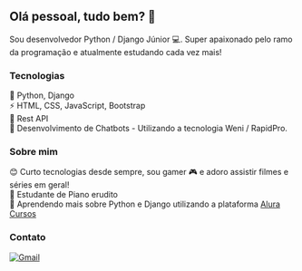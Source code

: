 ## Olá pessoal, tudo bem? 👋

<!--
**bslindoso/bslindoso** is a ✨ _special_ ✨ repository because its `README.md` (this file) appears on your GitHub profile.
📫 [E-mail](mailto:brunolindoso@gmail.com)    💜 [LinkedIn](https://www.linkedin.com/in/brunolindosodev/)
-->

Sou desenvolvedor Python / Django Júnior 💻. Super apaixonado pelo ramo da programação e atualmente estudando cada vez mais!

### Tecnologias

🐍 Python, Django <br>
⚡ HTML, CSS, JavaScript, Bootstrap <br>
🎯 Rest API <br>
💬 Desenvolvimento de Chatbots - Utilizando a tecnologia Weni / RapidPro.

### Sobre mim
😊 Curto tecnologias desde sempre, sou gamer 🎮 e adoro assistir filmes e séries em geral! <br>
🎹 Estudante de Piano erudito <br>
🌱 Aprendendo mais sobre Python e Django utilizando a plataforma [Alura Cursos](https://www.alura.com.br/)

### Contato
[![Gmail](https://i.imgur.com/wQwejTm.png)](mailto:brunolindoso@gmail.com)
